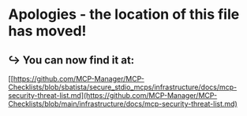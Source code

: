 # Apologies - the location of this file has moved! 
## ↪️ You can now find it at:
[[https://github.com/MCP-Manager/MCP-Checklists/blob/sbatista/secure_stdio_mcps/infrastructure/docs/mcp-security-threat-list.md](https://github.com/MCP-Manager/MCP-Checklists/blob/main/infrastructure/docs/mcp-security-threat-list.md)
